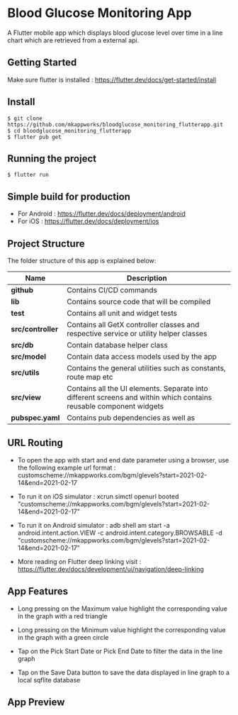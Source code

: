 # Blood Glucose Monitoring App

A Flutter mobile app which displays blood glucose level over time in a line chart which are retrieved from a external api.

## Getting Started

Make sure flutter is installed : https://flutter.dev/docs/get-started/install

## Install

    $ git clone https://github.com/mkappworks/bloodglucose_monitoring_flutterapp.git
    $ cd bloodglucose_monitoring_flutterapp
    $ flutter pub get

## Running the project

    $ flutter run 

## Simple build for production

  - For Android :  https://flutter.dev/docs/deployment/android
  - For iOS     :  https://flutter.dev/docs/deployment/ios

## Project Structure

The folder structure of this app is explained below:

| Name               | Description                                              |
| ------------------ | -------------------------------------------------------- |
| **github**   | Contains CI/CD commands                        |
| **lib**            | Contains source code that will be compiled               |
| **test**            | Contains all unit and widget tests            |
| **src/controller** | Contains all GetX controller classes and respective service or utility helper classes                             |
| **src/db**     | Contain database helper class |
| **src/model**      | Contain data access models used by the app |
| **src/utils**      | Contains the general utilities such as constants, route map etc      |
| **src/view**      | Contains all the UI elements. Separate into different screens and within which contains reusable component widgets         |
| **pubspec.yaml**   | Contains pub dependencies as well as     |

## URL Routing

 - To open the app with start and end date parameter using a browser, use the following example url format : customscheme://mkappworks.com/bgm/glevels?start=2021-02-14&end=2021-02-17

 - To run it on iOS simulator : xcrun simctl openurl booted "customscheme://mkappworks.com/bgm/glevels?start=2021-02-14&end=2021-02-17"
 - To run it on Android simulator : adb shell am start -a android.intent.action.VIEW -c android.intent.category.BROWSABLE -d "customscheme://mkappworks.com/bgm/glevels?start=2021-02-14&end=2021-02-17"

 - More reading on Flutter deep linking visit : https://flutter.dev/docs/development/ui/navigation/deep-linking

 ## App Features

 - Long pressing on the Maximum value highlight the corresponding value in the graph with a red triangle

 - Long pressing on the Minimum value highlight the corresponding value in the graph with a green circle

 - Tap on the Pick Start Date or Pick End Date to filter the data in the line graph

 - Tap on the Save Data button to save the data displayed in line graph to a local sqflite database

## App Preview

